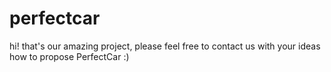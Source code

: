 # perfectcar

hi! that's our amazing project, please feel free to contact us with your ideas how to propose PerfectCar :)
